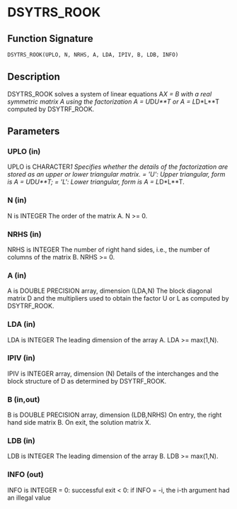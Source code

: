 # DSYTRS_ROOK

## Function Signature

```fortran
DSYTRS_ROOK(UPLO, N, NRHS, A, LDA, IPIV, B, LDB, INFO)
```

## Description


 DSYTRS_ROOK solves a system of linear equations A*X = B with
 a real symmetric matrix A using the factorization A = U*D*U**T or
 A = L*D*L**T computed by DSYTRF_ROOK.

## Parameters

### UPLO (in)

UPLO is CHARACTER*1 Specifies whether the details of the factorization are stored as an upper or lower triangular matrix. = 'U': Upper triangular, form is A = U*D*U**T; = 'L': Lower triangular, form is A = L*D*L**T.

### N (in)

N is INTEGER The order of the matrix A. N >= 0.

### NRHS (in)

NRHS is INTEGER The number of right hand sides, i.e., the number of columns of the matrix B. NRHS >= 0.

### A (in)

A is DOUBLE PRECISION array, dimension (LDA,N) The block diagonal matrix D and the multipliers used to obtain the factor U or L as computed by DSYTRF_ROOK.

### LDA (in)

LDA is INTEGER The leading dimension of the array A. LDA >= max(1,N).

### IPIV (in)

IPIV is INTEGER array, dimension (N) Details of the interchanges and the block structure of D as determined by DSYTRF_ROOK.

### B (in,out)

B is DOUBLE PRECISION array, dimension (LDB,NRHS) On entry, the right hand side matrix B. On exit, the solution matrix X.

### LDB (in)

LDB is INTEGER The leading dimension of the array B. LDB >= max(1,N).

### INFO (out)

INFO is INTEGER = 0: successful exit < 0: if INFO = -i, the i-th argument had an illegal value

